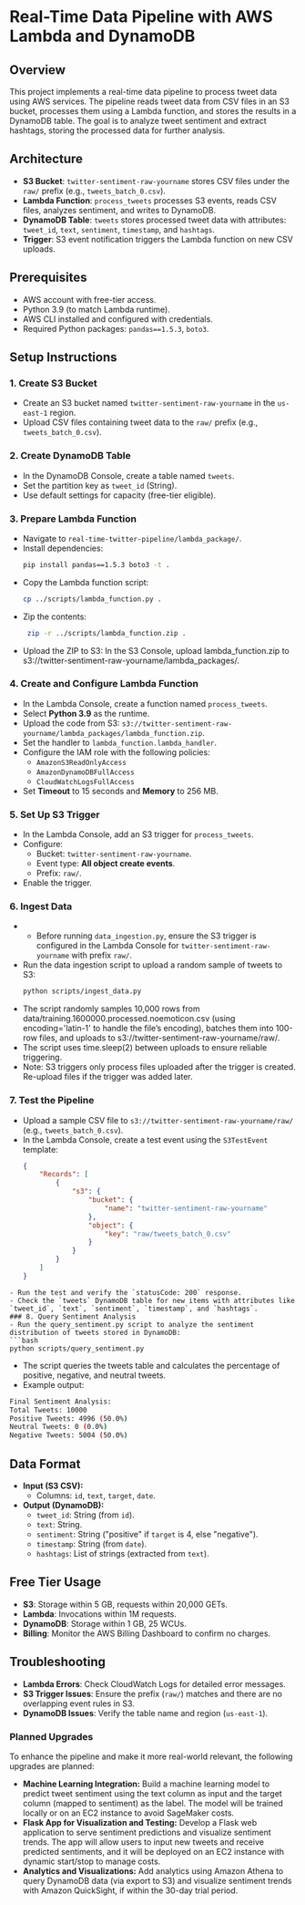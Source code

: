 # Real-Time Data Pipeline with AWS Lambda and DynamoDB

## Overview
This project implements a real-time data pipeline to process tweet data using AWS services. The pipeline reads tweet data from CSV files in an S3 bucket, processes them using a Lambda function, and stores the results in a DynamoDB table. The goal is to analyze tweet sentiment and extract hashtags, storing the processed data for further analysis.

## Architecture
- **S3 Bucket**: `twitter-sentiment-raw-yourname` stores CSV files under the `raw/` prefix (e.g., `tweets_batch_0.csv`).
- **Lambda Function**: `process_tweets` processes S3 events, reads CSV files, analyzes sentiment, and writes to DynamoDB.
- **DynamoDB Table**: `tweets` stores processed tweet data with attributes: `tweet_id`, `text`, `sentiment`, `timestamp`, and `hashtags`.
- **Trigger**: S3 event notification triggers the Lambda function on new CSV uploads.

## Prerequisites
- AWS account with free-tier access.
- Python 3.9 (to match Lambda runtime).
- AWS CLI installed and configured with credentials.
- Required Python packages: `pandas==1.5.3`, `boto3`.

## Setup Instructions

### 1. Create S3 Bucket
- Create an S3 bucket named `twitter-sentiment-raw-yourname` in the `us-east-1` region.
- Upload CSV files containing tweet data to the `raw/` prefix (e.g., `tweets_batch_0.csv`).

### 2. Create DynamoDB Table
- In the DynamoDB Console, create a table named `tweets`.
- Set the partition key as `tweet_id` (String).
- Use default settings for capacity (free-tier eligible).

### 3. Prepare Lambda Function
- Navigate to `real-time-twitter-pipeline/lambda_package/`.
- Install dependencies:
  ```bash
  pip install pandas==1.5.3 boto3 -t .
	```
- Copy the Lambda function script:
  ```bash
  cp ../scripts/lambda_function.py .
  ```
- Zip the contents:
  ```bash
   zip -r ../scripts/lambda_function.zip .
  ```
- Upload the ZIP to S3: In the S3 Console, upload lambda_function.zip to s3://twitter-sentiment-raw-yourname/lambda_packages/.

### 4. Create and Configure Lambda Function
- In the Lambda Console, create a function named `process_tweets`.
- Select **Python 3.9** as the runtime.
- Upload the code from S3: `s3://twitter-sentiment-raw-yourname/lambda_packages/lambda_function.zip`.
- Set the handler to `lambda_function.lambda_handler`.
- Configure the IAM role with the following policies:
  - `AmazonS3ReadOnlyAccess`
  - `AmazonDynamoDBFullAccess`
  - `CloudWatchLogsFullAccess`
- Set **Timeout** to 15 seconds and **Memory** to 256 MB.

### 5. Set Up S3 Trigger
- In the Lambda Console, add an S3 trigger for `process_tweets`.
- Configure:
  - Bucket: `twitter-sentiment-raw-yourname`.
  - Event type: **All object create events**.
  - Prefix: `raw/`.
- Enable the trigger.

### 6. Ingest Data
- - Before running `data_ingestion.py`, ensure the S3 trigger is configured in the Lambda Console for `twitter-sentiment-raw-yourname` with prefix `raw/`.
- Run the data ingestion script to upload a random sample of tweets to S3:
  ```bash
  python scripts/ingest_data.py
  ```
- The script randomly samples 10,000 rows from data/training.1600000.processed.noemoticon.csv (using encoding='latin-1' to handle the file’s encoding), batches them into 100-row files, and uploads to s3://twitter-sentiment-raw-yourname/raw/.
- The script uses time.sleep(2) between uploads to ensure reliable triggering.
- Note: S3 triggers only process files uploaded after the trigger is created. Re-upload files if the trigger was added later.
### 7. Test the Pipeline
- Upload a sample CSV file to `s3://twitter-sentiment-raw-yourname/raw/` (e.g., `tweets_batch_0.csv`).
- In the Lambda Console, create a test event using the `S3TestEvent` template:
  ```json
  {
      "Records": [
          {
              "s3": {
                  "bucket": {
                      "name": "twitter-sentiment-raw-yourname"
                  },
                  "object": {
                      "key": "raw/tweets_batch_0.csv"
                  }
              }
          }
      ]
  }  
 ``` 
- Run the test and verify the `statusCode: 200` response.
- Check the `tweets` DynamoDB table for new items with attributes like `tweet_id`, `text`, `sentiment`, `timestamp`, and `hashtags`.
### 8. Query Sentiment Analysis
- Run the query_sentiment.py script to analyze the sentiment distribution of tweets stored in DynamoDB:
```bash
python scripts/query_sentiment.py
```
- The script queries the tweets table and calculates the percentage of positive, negative, and neutral tweets.
- Example output:
```bash
Final Sentiment Analysis:
Total Tweets: 10000
Positive Tweets: 4996 (50.0%)
Neutral Tweets: 0 (0.0%)
Negative Tweets: 5004 (50.0%)
```

## Data Format
- **Input (S3 CSV):**
  - Columns: `id`, `text`, `target`, `date`.
- **Output (DynamoDB):**
  - `tweet_id`: String (from `id`).
  - `text`: String.
  - `sentiment`: String ("positive" if `target` is 4, else "negative").
  - `timestamp`: String (from `date`).
  - `hashtags`: List of strings (extracted from `text`).

## Free Tier Usage
- **S3**: Storage within 5 GB, requests within 20,000 GETs.
- **Lambda**: Invocations within 1M requests.
- **DynamoDB**: Storage within 1 GB, 25 WCUs.
- **Billing**: Monitor the AWS Billing Dashboard to confirm no charges.

## Troubleshooting
- **Lambda Errors**: Check CloudWatch Logs for detailed error messages.
- **S3 Trigger Issues**: Ensure the prefix (`raw/`) matches and there are no overlapping event rules in S3.
- **DynamoDB Issues**: Verify the table name and region (`us-east-1`).

### Planned Upgrades
To enhance the pipeline and make it more real-world relevant, the following upgrades are planned:

- **Machine Learning Integration:** Build a machine learning model to predict tweet sentiment using the text column as input and the target column (mapped to sentiment) as the label. The model will be trained locally or on an EC2 instance to avoid SageMaker costs.
- **Flask App for Visualization and Testing:** Develop a Flask web application to serve sentiment predictions and visualize sentiment trends. The app will allow users to input new tweets and receive predicted sentiments, and it will be deployed on an EC2 instance with dynamic start/stop to manage costs.
- **Analytics and Visualizations:** Add analytics using Amazon Athena to query DynamoDB data (via export to S3) and visualize sentiment trends with Amazon QuickSight, if within the 30-day trial period.
